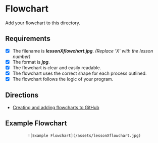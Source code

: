 # Flowchart
Add your flowchart to this directory.
## Requirements
- [x] The filename is ***lessonXflowchart.jpg***. *(Replace 'X' with the lesson number)*
- [x] The format is ***jpg***.
- [x] The flowchart is clear and easily readable.
- [x] The flowchart uses the correct shape for each process outlined.
- [x] The flowchart follows the logic of your program.
## Directions
- [Creating and adding flowcharts to GitHub](https://youtu.be/oy5nhA7QpNI)
## Example Flowchart
              ![Example Flowchart](/assets/lessonXflowchart.jpg)
